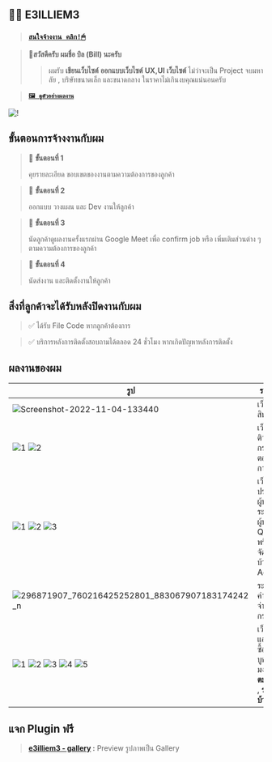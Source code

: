 ## 🧑‍💻 E3ILLIEM3


> ### [**`สนใจจ้างงาน คลิก!🖱`**](https://m.me/q3.hahaha)

> **📍สวัสดีครับ ผมชื่อ บิล (Bill) นะครับ**
> > ผมรับ **เขียนเว็บไซต์**
**ออกแบบเว็บไซต์** 
**UX,UI เว็บไซต์** ไม่ว่าจะเป็น Project จบมหาลัย ,
 บริษัทขนาดเล็ก และขนาดกลาง ในราคาไม่เกินงบคุณแน่นอนครับ

> [**`🖼 ดูตัวอย่างผลงาน`**](#ผลงานของผม)

![!](https://user-images.githubusercontent.com/116717298/199755562-bc7354dc-2ab0-4c9a-b66b-20fec03d6cd2.png)

## ขั้นตอนการจ้างงานกับผม
> 📌 **ขั้นตอนที่ 1**
>
> คุยรายละเอียด ขอบเขตของงานตามความต้องการของลูกค้า

> 📌 **ขั้นตอนที่ 2**
>
> ออกแบบ วางแผน และ Dev งานให้ลูกค้า 

> 📌 **ขั้นตอนที่ 3**
>
> นัดลูกค้าดูผลงานครั้งแรกผ่าน Google Meet เพื่อ confirm job หรือ เพิ่มเติมส่วนต่าง ๆ ตามความต้องการของลูกค้า

> 🏁 **ขั้นตอนที่ 4**
>
> นัดส่งงาน และติดตั้งงานให้ลูกค้า 

## สิ่งที่ลูกค้าจะได้รับหลังปิดงานกับผม
> ✅ ได้รับ File Code หากลูกค้าต้องการ

> ✅ บริการหลังการติดตั้งสอบถามได้ตลอด 24 ชั่วโมง หากเกิดปัญหาหลังการติดตั้ง

## ผลงานของผม
| รูป                                                                                                                                                                                                                                                                                                                                                                                                                                                                                                                                                               | รายละเอียด                                                                                    |
|-------------------------------------------------------------------------------------------------------------------------------------------------------------------------------------------------------------------------------------------------------------------------------------------------------------------------------------------------------------------------------------------------------------------------------------------------------------------------------------------------------------------------------------------------------------------|-----------------------------------------------------------------------------------------------|
| ![Screenshot-2022-11-04-133440](https://user-images.githubusercontent.com/116717298/199928624-f76a6c13-d8f6-44b8-a2e6-83c801a64724.jpg)                                                                                                                                                                                                                                                                                                                                                                                                                           | เว็บแนะนำสินค้า                                                                               |
| ![1](https://user-images.githubusercontent.com/116717298/199929037-60592e2b-1629-42a7-bf22-04330f42e27b.jpg) ![2](https://user-images.githubusercontent.com/116717298/199929042-42c666a2-fb41-4ff7-8ca3-c9934ef06bd1.jpg)                                                                                                                                                                                                                                                                                                                                         | เว็บบอร์ดติวเตอร์, กระทู้ถามตอบ และ การจ้างงาน                                                |              
| ![1](https://user-images.githubusercontent.com/116717298/199930057-915102fd-d2f7-4137-b96c-8e6c3993965f.jpg) ![2](https://user-images.githubusercontent.com/116717298/199930058-2f0278b3-1a74-4f1f-b02f-dbf218318def.jpg) ![3](https://user-images.githubusercontent.com/116717298/199930060-134e0de3-cff4-4f3e-b3b3-00ba96e224fd.jpg)                                                                                                                                                                                                                            | เว็บกรอกประวัติข้อมูลผู้ป่วย และระบบดูข้อมูลผู้ป่วยผ่าน QR Code พร้อมระบบจัดการหลังบ้าน Admin |
| ![296871907_760216425252801_883067907183174242_n](https://user-images.githubusercontent.com/116717298/199931476-9fe30914-dbbc-449f-8412-a367d5a748ca.jpg)                                                                                                                                                                                                                                                                                                                                                                                                         | ระบบคำนวณค่าใช้จ่ายการโอนกรรสิทธิ์                                                            |
| ![1](https://user-images.githubusercontent.com/116717298/199933474-f988bee1-a321-4f27-a187-68b6557e09ad.jpg) ![2](https://user-images.githubusercontent.com/116717298/199933486-fc657658-2fbe-4a7c-b964-3893db669d3b.jpg) ![3](https://user-images.githubusercontent.com/116717298/199933509-3c8d6569-a580-49c0-92ba-aaf6e827538d.jpg) ![4](https://user-images.githubusercontent.com/116717298/199933522-a50f9891-069f-4d53-8a88-2228c2a66143.jpg) ![5](https://user-images.githubusercontent.com/116717298/199933532-b1cbca66-eaf1-4304-ba20-491bb9ad9b32.jpg)  | เว็บแอพพลิเคชันซื้อขายเช่าบูชาวัตถุมงคล **ระบบตะกร้าสินค้า** , **ระบบหลังบ้านแอดมิน**          |



## แจก Plugin ฟรี
> **[e3illiem3 - gallery](https://github.com/E3ILLIEM3/e3illiem3_gallery) :** Preview  รูปภาพเป็น Gallery

